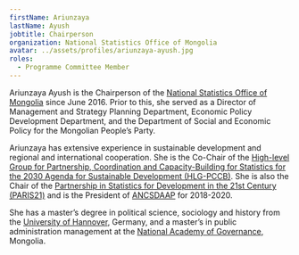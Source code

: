 ```yaml
---
firstName: Ariunzaya
lastName: Ayush
jobtitle: Chairperson
organization: National Statistics Office of Mongolia
avatar: ../assets/profiles/ariunzaya-ayush.jpg
roles:
  - Programme Committee Member
---
```


Ariunzaya Ayush is the Chairperson of the [National Statistics Office of Mongolia](http://www.en.nso.mn/) since June 2016. Prior to this, she served as a Director of Management and Strategy Planning Department, Economic Policy Development Department, and the Department of Social and Economic Policy for the Mongolian People’s Party.

Ariunzaya has extensive experience in sustainable development and regional and international cooperation. She is the Co-Chair of the [High-level Group for Partnership, Coordination and Capacity-Building for Statistics for the 2030 Agenda for Sustainable Development (HLG-PCCB)](https://unstats.un.org/sdgs/hlg/). She is also the Chair of the [Partnership in Statistics for Development in the 21st Century (PARIS21)](https://paris21.org/) and is the President of [ANCSDAAP](http://www.ancsdaap.org/) for 2018-2020.

She has a master’s degree in political science, sociology and history from the [University of Hannover](https://www.uni-hannover.de/en/), Germany, and a master’s in public administration management at the [National Academy of Governance](http://www.naog.gov.mn/), Mongolia.
